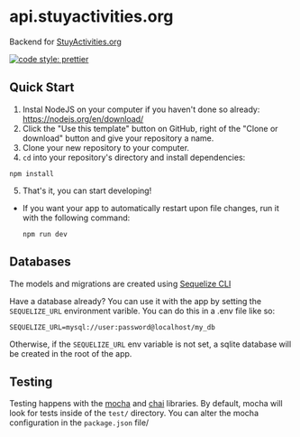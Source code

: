 # api.stuyactivities.org

Backend for [StuyActivities.org](https://stuyactivities.org)

[![code style: prettier](https://img.shields.io/badge/code_style-prettier-ff69b4.svg?style=flat-square)](https://github.com/prettier/prettier)

## Quick Start

1. Instal NodeJS on your computer if you haven't done so already: https://nodejs.org/en/download/
2. Click the "Use this template" button on GitHub, right of the "Clone or download" button and give your repository a name.
3. Clone your new repository to your computer.
4. `cd` into your repository's directory and install dependencies:

```shell
npm install
```


5. That's it, you can start developing!

-   If you want your app to automatically restart upon file changes, run it with the following command:
    ```shell
    npm run dev
    ```

## Databases

The models and migrations are created using [Sequelize CLI](https://github.com/sequelize/cli)

Have a database already? You can use it with the app by setting the `SEQUELIZE_URL` environment varible. You can do this in a .env file like so:

```dotenv
SEQUELIZE_URL=mysql://user:password@localhost/my_db
```

Otherwise, if the `SEQUELIZE_URL` env variable is not set, a sqlite database will be created in the root of the app.

## Testing

Testing happens with the [mocha](https://mochajs.org/) and [chai](https://www.chaijs.com/) libraries.
By default, mocha will look for tests inside of the `test/` directory. You can alter the mocha configuration in the `package.json` file/
